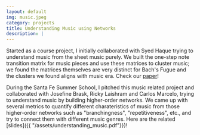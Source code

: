 ```yaml
---
layout: default
img: music.jpeg
category: projects
title: Understanding Music using Networks
description: |
---
```

Started as a course project, I initially collaborated with Syed Haque trying to understand music from the sheet music purely. We built the one-step note transition matrix for music pieces and use these matrices to cluster music; we found the matrices themselves are very distinct for Bach's Fugue and the clusters we found aligns with music era. Check our [paper](https://arxiv.org/abs/1706.08928)!

During the Santa Fe Summer School, I pitched this music related project and collaborated with Josefine Brask, Ricky Laishram and Carlos Marcelo, trying to understand music by building higher-order networks. We came up with several metrics to quantify different charateristics of music from those higher-order networks such as "branchingness", "repetitiveness", etc., and try to connect them with different music genres. Here are the related [slides]({{ "/assets/understanding_music.pdf"}})!